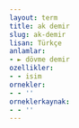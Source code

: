 ```yaml
---
layout: term
title: ak demir
slug: ak-demir
lisan: Türkçe
anlamlar:
- ► dövme demir
ozellikler:
- - isim
ornekler:
- - ''
orneklerkaynak:
- - ''
---
```

